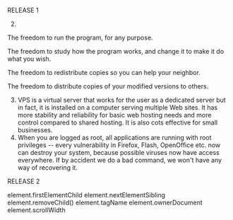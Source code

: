RELEASE 1

2.
The freedom to run the program, for any purpose.

The freedom to study how the program works, and change it to make it do what you wish.

The freedom to redistribute copies so you can help your neighbor.

The freedom to distribute copies of your modified versions to others.

3. VPS is a virtual server that works for the user as a dedicated server but in fact, it is installed on a computer serving multiple Web sites.
It has more stability and reliability for basic web hosting needs and more control compared to shared hosting. It is also cots effective for small businesses.
4. When you are logged as root, all applications are running with root privileges -- every vulnerability in Firefox, Flash, OpenOffice etc. now can destroy your system, because possible viruses now have access everywhere. If by accident we do a bad command, we won't have any way of recovering it.

RELEASE 2

element.firstElementChild
element.nextElementSibling
element.removeChild()
element.tagName
element.ownerDocument
element.scrollWidth

